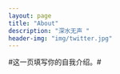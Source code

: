 ```yaml
---
layout: page
title: "About"
description: "深水无声 " 
header-img: "img/twitter.jpg"
---
```


#这一页填写你的自我介绍。#





